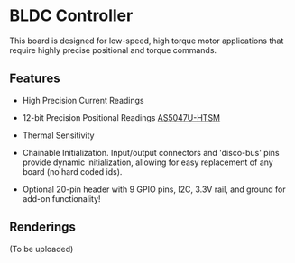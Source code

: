 # BLDC Controller

This board is designed for low-speed, high torque motor applications that require
highly precise positional and torque commands.

## Features

 * High Precision Current Readings
 
 * 12-bit Precision Positional Readings [AS5047U-HTSM](https://ams.com/documents/20143/36005/AS5047U_DS000637_1-00.pdf)
 
 * Thermal Sensitivity
 
 * Chainable Initialization. Input/output connectors and 'disco-bus' pins provide
 dynamic initialization, allowing for easy replacement of any board (no hard coded ids).
 
 * Optional 20-pin header with 9 GPIO pins, I2C, 3.3V rail, and ground for add-on functionality!
 
## Renderings

(To be uploaded)
